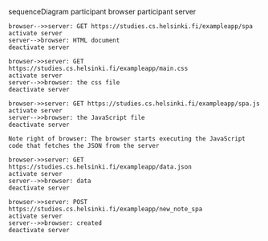 sequenceDiagram
    participant browser
    participant server

    browser-->>server: GET https://studies.cs.helsinki.fi/exampleapp/spa
    activate server 
    server-->browser: HTML document
    deactivate server

    browser->>server: GET https://studies.cs.helsinki.fi/exampleapp/main.css
    activate server
    server-->>browser: the css file
    deactivate server
    
    browser->>server: GET https://studies.cs.helsinki.fi/exampleapp/spa.js
    activate server
    server-->>browser: the JavaScript file
    deactivate server
    
    Note right of browser: The browser starts executing the JavaScript code that fetches the JSON from the server
    
    browser->>server: GET https://studies.cs.helsinki.fi/exampleapp/data.json
    activate server
    server-->>browser: data
    deactivate server

    browser->>server: POST https://studies.cs.helsinki.fi/exampleapp/new_note_spa
    activate server
    server-->>browser: created
    deactivate server
    
